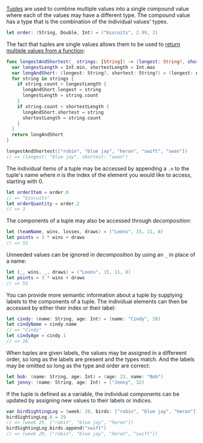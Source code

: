 [Tuples][tuples] are used to combine multiple values into a single compound value where each of the values may have a different type. The compound value has a type that is the combination of the individual values' types.

```swift
let order: (String, Double, Int) = ("biscuits", 2.99, 3)
```

The fact that tuples are single values allows them to be used to [return multiple values from a function][multiple-return-values]:

```swift
func longestAndShortest(_ strings: [String]) -> (longest: String?, shortest: String?) {
  var longestLength = Int.min, shortestLength = Int.max
  var longAndShort: (longest: String?, shortest: String?) = (longest: nil, shortest: nil)
  for string in strings {
    if string.count > longestLength {
      longAndShort.longest = string
      longestLength = string.count
    }
    if string.count < shortestLength {
      longAndShort.shortest = string
      shortestLength = string.count
    }
  }
  return longAndShort
}

longestAndShortest(["robin", "blue jay", "heron", "swift", "swan"])
// => (longest: "blue jay", shortest: "swan")
```

The individual items of a tuple may be accessed by appending a `.n` to the tuple's name where _n_ is the index of the element you would like to access, starting with 0.

```swift
let orderItem = order.0
// => "biscuits"
let orderQuantity = order.2
// => 3
```

The components of a tuple may also be accessed through _decomposition_:

```swift
let (teamName, wins, losses, draws) = ("Loons", 15, 11, 8)
let points = 3 * wins + draws
// => 53
```

Unneeded values can be ignored in decomposition by using an `_` in place of a name:

```swift
let (_, wins, _, draws) = ("Loons", 15, 11, 8)
let points = 3 * wins + draws
// => 53
```

You can provide more semantic information about a tuple by supplying labels to the components of a tuple. The individual elements can then be accessed by either their index or their label:

```swift
let cindy: (name: String, age: Int) = (name: "Cindy", 28)
let cindyName = cindy.name
// => "Cindy"
let cindyAge = cindy.1
// => 28
```

When tuples are given labels, the values may be assigned in a differeent order, so long as the labels are present and the types match. And the labels may be omitted so long as the type and order are correct:

```swift
let bob: (name: String, age: Int) = (age: 23, name: "Bob")
let jenny: (name: String, age: Int) = ("Jenny", 32)

```

If the tuple is defined as a variable, the individual components can be updated by assigning new values to their labels or indices.

```swift
var birdSightingLog = (week: 28, birds: ["robin", "blue jay", "heron"])
birdSightingLog.0 = 29
// => (week 29, ["robin", "blue jay", "heron"])
birdSightingLog.birds.append("swift")
// => (week 29, ["robin", "blue jay", "heron", "swift"])
```

[tuples]: https://docs.swift.org/swift-book/LanguageGuide/TheBasics.html#ID329
[multiple-return-values]: https://docs.swift.org/swift-book/LanguageGuide/Functions.html#ID164
